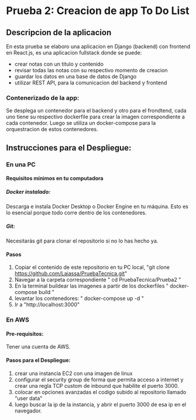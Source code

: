 # Prueba 2: Creacion de app To Do List

## Descripcion de la aplicacion
En esta prueba se elaboro una aplicacion en Django (backend) con frontend en React.js, es una aplicacion fullstack donde se puede:

- crear notas con un titulo y contenido
- revisar todas las notas con su respectivo momento de creacion
-  guardar los datos en una base de datos de Django
-  utilizar REST API, para la comunicacion del backend y frontend

### Contenerizado de la app:

Se desplega un contenedor para el backend y otro para el frondtend, cada uno tiene su respectivo dockerfile para crear la imagen correspondiente a cada contenedor. 
Luego se utiliza un docker-compose para la orquestracion de estos contenedores.

## Instrucciones para el Despliegue:
### En una PC 
#### Requisitos mínimos en tu computadora
##### Docker instalado:
Descarga e instala Docker Desktop o Docker Engine en tu máquina. Esto es lo esencial porque todo corre dentro de los contenedores.
##### Git:
Necesitarás git para clonar el repositorio si no lo has hecho ya.
#### Pasos
1. Copiar el contenido de este repositorio en tu PC local,
   "git clone https://github.com/Laiassa/PruebaTecnica.git"
2. Navegar a la carpeta correspondiente
   " cd PruebaTecnica/Prueba2 "
3. En la terminal buildear las imagenes a partir de los dockerfiles
   " docker-compose build "
4. levantar los contenedores:
   " docker-compose up -d "
5. Ir a "http://localhost:3000"

### En AWS
#### Pre-requisitos:
Tener una cuenta de AWS.

#### Pasos para el Despliegue:
1. crear una instancia EC2 con una imagen de linux
2. configurar el security group de forma que permita acceso a internet y crear una regla TCP custom de inbound que habilite el puerto 3000.
3. colocar en opciones avanzadas el codigo subido al repositorio llamado "user data"
4. luego buscar la ip de la instancia, y abrir el puerto 3000 de esa ip en el navegador.

   

